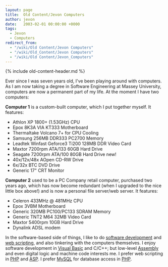 ```yaml
---
layout: page
title:  Old Content/Jevon Computers
author: jevon
date:   2003-02-01 00:00:00 +0000
tags:
  - Jevon
  - Computers
redirect_from:
  - "/wiki/Old Content/Jevon Computers"
  - "/wiki/Old_Content/Jevon Computers"
  - "/wiki/Old Content/Jevon_Computers"
---
```


{% include old-content-header.md %}

Ever since I was seven years old, I've been playing around with computers. As I am now taking a degree in Software Engineering at Massey University, computers are now a permanent part of my life. At the moment I have two computers:

**Computer 1** is a custom-built computer, which I put together myself. It features:
* Athlon XP 1800+ (1.53GHz) CPU
* Epox 8K3A VIA KT333 Motherboard
* Thermaltake Volcano 7+ for CPU Cooling
* Samsung 256MB DDR333 PC2700 Memory
* Leadtek Winfast Geforce3 Ti200 128MB DDR Video Card
* Maxtor 7200rpm ATA/133 60GB Hard Drive
* Seagate 7200rpm ATA/100 80GB Hard Drive new!
* 40x/12x/48x AOpen CD-RW Drive
* 6x/32x BTC DVD Drive
* Generic 17" CRT Monitor

**Computer 2** used to be a PC Company retail computer, purchased two years ago, which has now become redundant (when I upgraded to the nice little box above!) and is now a personal file server/web server. It features:
* Celeron 433MHz @ 481MHz CPU
* Epox 3VBM Motherboard
* Generic 320MB PC100/PC133 SDRAM Memory
* Generic TNT2 M64 32MB Video Card
* Maxtor 5400rpm 10GB Hard Drive
* Dynalink ADSL modem

In the software-based side of things, I like to do [software development](Software.md) and [web scripting](Web_Development.md), and also tinkering with the computers themselves. I enjoy software development in [Visual Basic](Visual_Basic.md) and C/C++; but low-level [Assembly](assembly.md) and even digital logic and machine code interests me. I prefer web scripting in [PHP](PHP.md) and [ASP](asp.md). I prefer [MySQL](MySQL.md) for database access in [PHP](PHP.md).
